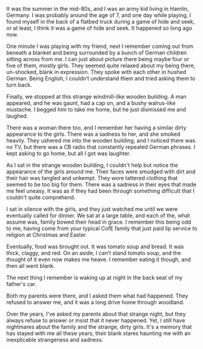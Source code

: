 It was the summer in the mid-80s, and I was an army kid living in Hamlin, Germany. I was probably around the age of 7, and one day while playing, I found myself in the back of a flatbed truck during a game of hide and seek, or at least, I think it was a game of hide and seek. It happened so long ago now. 

One minute I was playing with my friend, next I remember coming out from beneath a blanket and being surrounded by a bunch of German children sitting across from me. I can just about picture there being maybe four or five of them, mostly girls. They seemed quite relaxed about my being there, un-shocked, blank in expression. They spoke with each other in hushed German. Being English, I couldn’t understand them and tried asking them to turn back.

Finally, we stopped at this strange windmill-like wooden building. A man appeared, and he was gaunt, had a cap on, and a bushy walrus-like mustache. I begged him to take me home, but he just dismissed me and laughed.

There was a woman there too, and I remember her having a similar dirty appearance to the girls. There was a sadness to her, and she smoked heavily.
They ushered me into the wooden building, and I noticed there was no TV, but there was a CB radio that constantly repeated German phrases. I kept asking to go home, but all I got was laughter.

As I sat in the strange wooden building, I couldn't help but notice the appearance of the girls around me. Their faces were smudged with dirt and their hair was tangled and unkempt. They wore tattered clothing that seemed to be too big for them. There was a sadness in their eyes that made me feel uneasy. It was as if they had been through something difficult that I couldn't quite comprehend.

I sat in silence with the girls, and they just watched me until we were eventually called for dinner. We sat at a large table, and each of the, what assume was, family bowed their head in grace. I remember this being odd to me, having come from your typical CofE family that just paid lip service to religion at Christmas and Easter.

Eventually, food was brought out. It was tomato soup and bread. It was thick, claggy, and red.  On an aside, I can’t stand tomato soup, and the thought of it even now makes me heave. I remember eating it though, and then all went blank.

The next thing I remember is waking up at night in the back seat of my father's car.  

Both my parents were there, and I asked them what had happened. They refused to answer me, and it was a long drive home through woodland. 

Over the years, I've asked my parents about that strange night, but they always refuse to answer or insist that it never happened. Yet, I still have nightmares about the family and the strange, dirty girls. It's a memory that has stayed with me all these years, their blank stares haunting me with an inexplicable strangeness and sadness.